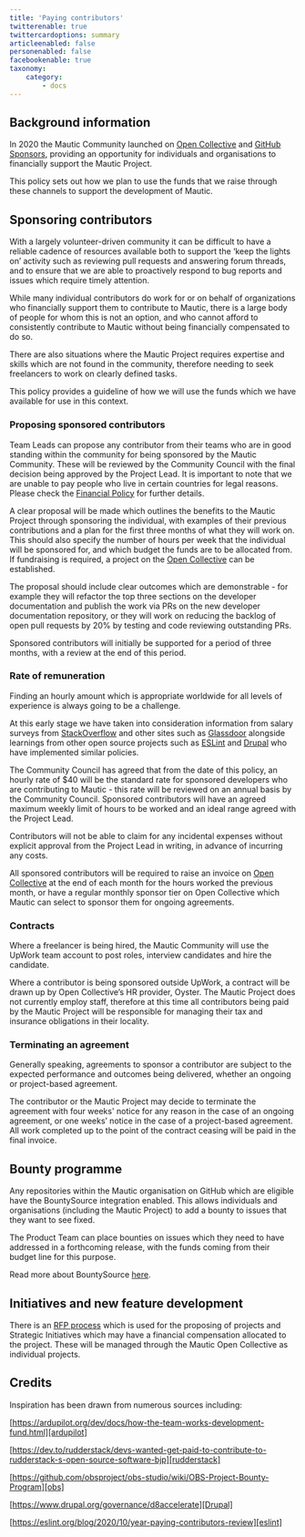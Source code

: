 ```yaml
---
title: 'Paying contributors'
twitterenable: true
twittercardoptions: summary
articleenabled: false
personenabled: false
facebookenable: true
taxonomy:
    category:
        - docs
---
```


## Background information
In 2020 the Mautic Community launched on [Open Collective][open-collective] and [GitHub Sponsors][github-sponsors], providing an opportunity for individuals and organisations to financially support the Mautic Project.

This policy sets out how we plan to use the funds that we raise through these channels to support the development of Mautic.

## Sponsoring contributors
With a largely volunteer-driven community it can be difficult to have a reliable cadence of resources available both to support the ‘keep the lights on’ activity such as reviewing pull requests and answering forum threads, and to ensure that we are able to proactively respond to bug reports and issues which require timely attention.

While many individual contributors do work for or on behalf of organizations who financially support them to contribute to Mautic, there is a large body of people for whom this is not an option, and who cannot afford to consistently contribute to Mautic without being financially compensated to do so.

There are also situations where the Mautic Project requires expertise and skills which are not found in the community, therefore needing to seek freelancers to work on clearly defined tasks.

This policy provides a guideline of how we will use the funds which we have available for use in this context.

### Proposing sponsored contributors
Team Leads can propose any contributor from their teams who are in good standing within the community for being sponsored by the Mautic Community.  These will be reviewed by the Community Council with the final decision being approved by the Project Lead.  It is important to note that we are unable to pay people who live in certain countries for legal reasons. Please check the [Financial Policy][financial-policy] for further details.

A clear proposal will be made which outlines the benefits to the Mautic Project through sponsoring the individual, with examples of their previous contributions and a plan for the first three months of what they will work on. This should also specify the number of hours per week that the individual will be sponsored for, and which budget the funds are to be allocated from. If fundraising is required, a project on the [Open Collective][open-collective] can be established.

The proposal should include clear outcomes which are demonstrable - for example they will refactor the top three sections on the developer documentation and publish the work via PRs on the new developer documentation repository, or they will work on reducing the backlog of open pull requests by 20% by testing and code reviewing outstanding PRs.

Sponsored contributors will initially be supported for a period of three months, with a review at the end of this period.

### Rate of remuneration
Finding an hourly amount which is appropriate worldwide for all levels of experience is always going to be a challenge. 

At this early stage we have taken into consideration information from salary surveys from [StackOverflow][stackoverflow] and other sites such as [Glassdoor][glassdoor] alongside learnings from other open source projects such as [ESLint][eslint] and [Drupal][drupal] who have implemented similar policies.
 
The Community Council has agreed that from the date of this policy, an hourly rate of $40 will be the standard rate for sponsored developers who are contributing to Mautic - this rate will be reviewed on an annual basis by the Community Council.  Sponsored contributors will have an agreed maximum weekly limit of hours to be worked and an ideal range agreed with the Project Lead.  

Contributors will not be able to claim for any incidental expenses without explicit approval from the Project Lead in writing, in advance of incurring any costs.

All sponsored contributors will be required to raise an invoice on [Open Collective][open-collective] at the end of each month for the hours worked the previous month, or have a regular monthly sponsor tier on Open Collective which Mautic can select to sponsor them for ongoing agreements.

### Contracts
Where a freelancer is being hired, the Mautic Community will use the UpWork team account to post roles, interview candidates and hire the candidate.

Where a contributor is being sponsored outside UpWork, a contract will be drawn up by Open Collective’s HR provider, Oyster. The Mautic Project does not currently employ staff, therefore at this time all contributors being paid by the Mautic Project will be responsible for managing their tax and insurance obligations in their locality.

### Terminating an agreement
Generally speaking, agreements to sponsor a contributor are subject to the expected performance and outcomes being delivered, whether an ongoing or project-based agreement. 

The contributor or the Mautic Project may decide to terminate the agreement with four weeks' notice for any reason in the case of an ongoing agreement, or one weeks’ notice in the case of a project-based agreement.  All work completed up to the point of the contract ceasing will be paid in the final invoice.

## Bounty programme
Any repositories within the Mautic organisation on GitHub which are eligible have the BountySource integration enabled. This allows individuals and organisations (including the Mautic Project) to add a bounty to issues that they want to see fixed.

The Product Team can place bounties on issues which they need to have addressed in a forthcoming release, with the funds coming from their budget line for this purpose.

Read more about BountySource [here][bountysource].

## Initiatives and new feature development

There is an [RFP process][rfp-process] which is used for the proposing of projects and Strategic Initiatives which may have a financial compensation allocated to the project. These will be managed through the Mautic Open Collective as individual projects.

## Credits

Inspiration has been drawn from numerous sources including:

[https://ardupilot.org/dev/docs/how-the-team-works-development-fund.html][ardupilot]

[https://dev.to/rudderstack/devs-wanted-get-paid-to-contribute-to-rudderstack-s-open-source-software-bjp][rudderstack]

[https://github.com/obsproject/obs-studio/wiki/OBS-Project-Bounty-Program][obs]

[https://www.drupal.org/governance/d8accelerate][Drupal]

[https://eslint.org/blog/2020/10/year-paying-contributors-review][eslint]


[open-collective]: <https://opencollective.com/mautic>
[github-sponsors]: <https://github.com/sponsors/mautic>
[financial-policy]: </policies/financial-policy>
[stackoverflow]: <https://insights.stackoverflow.com/survey>
[glassdoor]: <https://www.glassdoor.co.uk/Salaries/remote-php-developer-salary-SRCH_IL.0,6_IS11048_KO7,20.htm>
[eslint]: <https://eslint.org/blog/2020/10/year-paying-contributors-review>
[drupal]: <https://www.drupal.org/governance/d8accelerate>
[bountysource]: </product-team/mautic-bounty-programme>
[rfp-process]: </product-team/request-for-proposals-rfp-process>
[ardupilot]: <https://ardupilot.org/dev/docs/how-the-team-works-development-fund.html>
[rudderstack]: <https://dev.to/rudderstack/devs-wanted-get-paid-to-contribute-to-rudderstack-s-open-source-software-bjp>
[obs]: <https://github.com/obsproject/obs-studio/wiki/OBS-Project-Bounty-Program>
